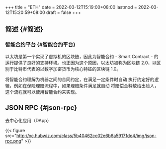 +++
title = "ETH"
date = 2022-03-12T15:19:00+08:00
lastmod = 2022-03-12T15:20:59+08:00
draft = false
+++

## 简述 {#简述}


### 智能合约平台 {#智能合约平台}

以太坊是第一个实现了虚拟机的区块链，因此为智能合约 - Smart Contract - 的运行提供了良好的支持环境。也正因为这个原因，以太坊被称为区块链 2.0，以区别于比特币代表的以数字加密货币为核心特征的区块链 1.0。

将智能合约理解为机器之间的合同约定，在满足一定条件时自动 执行约定好的逻辑，例如在保险理赔流程中，如果理赔条件满足就自动 将赔偿金释放给出险人，这个流程就可以使用智能合约来实现。


## JSON RPC {#json-rpc}

去中心化应用（DApp）

{{< figure src="http://xc.hubwiz.com/class/5b40462cc02e6b6a59171de4/img/json-rpc.png" >}}